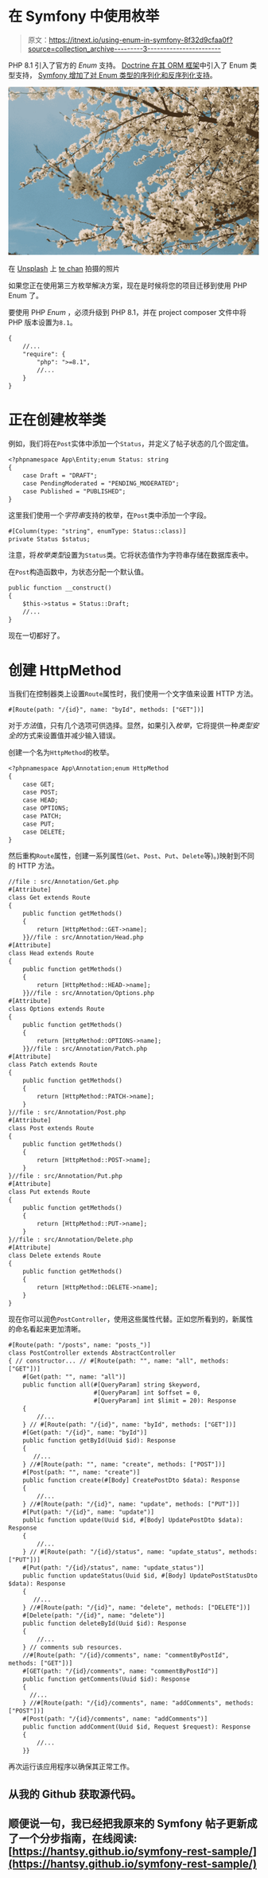 # 在 Symfony 中使用枚举

> 原文：<https://itnext.io/using-enum-in-symfony-8f32d9cfaa0f?source=collection_archive---------3----------------------->

PHP 8.1 引入了官方的 *Enum* 支持。 [Doctrine 在其 ORM 框架](https://www.doctrine-project.org/2022/01/11/orm-2.11.html)中引入了 Enum 类型支持， [Symfony 增加了对 Enum 类型的序列化和反序列化支持](https://symfony.com/blog/new-in-symfony-5-4-php-enumerations-support)。

![](img/2898f06ba8a8dfe1e2f53fbfc161d43c.png)

在 [Unsplash](https://unsplash.com/?utm_source=unsplash&utm_medium=referral&utm_content=creditCopyText) 上 [te chan](https://unsplash.com/@kakachen?utm_source=unsplash&utm_medium=referral&utm_content=creditCopyText) 拍摄的照片

如果您正在使用第三方枚举解决方案，现在是时候将您的项目迁移到使用 PHP Enum 了。

要使用 PHP *Enum* ，必须升级到 PHP 8.1，并在 project composer 文件中将 PHP 版本设置为`8.1`。

```
{
    //...
    "require": {
        "php": ">=8.1",
        //...
    }
}
```

# 正在创建枚举类

例如，我们将在`Post`实体中添加一个`Status`，并定义了帖子状态的几个固定值。

```
<?phpnamespace App\Entity;enum Status: string
{
    case Draft = "DRAFT";
    case PendingModerated = "PENDING_MODERATED";
    case Published = "PUBLISHED";
}
```

这里我们使用一个*字符串*支持的枚举，在`Post`类中添加一个字段。

```
#[Column(type: "string", enumType: Status::class)]
private Status $status;
```

注意，将*枚举类型*设置为`Status`类。它将状态值作为字符串存储在数据库表中。

在`Post`构造函数中，为状态分配一个默认值。

```
public function __construct()
{
    $this->status = Status::Draft;
    //...
}
```

现在一切都好了。

# 创建 HttpMethod

当我们在控制器类上设置`Route`属性时，我们使用一个文字值来设置 HTTP 方法。

```
#[Route(path: "/{id}", name: "byId", methods: ["GET"])]
```

对于*方法*值，只有几个选项可供选择。显然，如果引入*枚举*，它将提供一种*类型安全的*方式来设置值并减少输入错误。

创建一个名为`HttpMethod`的枚举。

```
<?phpnamespace App\Annotation;enum HttpMethod
{
    case GET;
    case POST;
    case HEAD;
    case OPTIONS;
    case PATCH;
    case PUT;
    case DELETE;
}
```

然后重构`Route`属性，创建一系列属性(`Get`、`Post`、`Put`、`Delete`等)。)映射到不同的 HTTP 方法。

```
//file : src/Annotation/Get.php
#[Attribute]
class Get extends Route
{
    public function getMethods()
    {
        return [HttpMethod::GET->name];
    }}//file : src/Annotation/Head.php
#[Attribute]
class Head extends Route
{
    public function getMethods()
    {
        return [HttpMethod::HEAD->name];
    }}//file : src/Annotation/Options.php
#[Attribute]
class Options extends Route
{
    public function getMethods()
    {
        return [HttpMethod::OPTIONS->name];
    }}//file : src/Annotation/Patch.php
#[Attribute]
class Patch extends Route
{
    public function getMethods()
    {
        return [HttpMethod::PATCH->name];
    }
}//file : src/Annotation/Post.php
#[Attribute]
class Post extends Route
{
    public function getMethods()
    {
        return [HttpMethod::POST->name];
    }
}//file : src/Annotation/Put.php
#[Attribute]
class Put extends Route
{
    public function getMethods()
    {
        return [HttpMethod::PUT->name];
    }
}//file : src/Annotation/Delete.php
#[Attribute]
class Delete extends Route
{
    public function getMethods()
    {
        return [HttpMethod::DELETE->name];
    }
}
```

现在你可以润色`PostController`，使用这些属性代替。正如您所看到的，新属性的命名看起来更加清晰。

```
#[Route(path: "/posts", name: "posts_")]
class PostController extends AbstractController
{ // constructor... // #[Route(path: "", name: "all", methods: ["GET"])]
    #[Get(path: "", name: "all")]
    public function all(#[QueryParam] string $keyword,
                        #[QueryParam] int $offset = 0,
                        #[QueryParam] int $limit = 20): Response
    {
        //...
    } // #[Route(path: "/{id}", name: "byId", methods: ["GET"])]
    #[Get(path: "/{id}", name: "byId")]
    public function getById(Uuid $id): Response
    {
       //...
    } //#[Route(path: "", name: "create", methods: ["POST"])]
    #[Post(path: "", name: "create")]
    public function create(#[Body] CreatePostDto $data): Response
    {
        //...
    } //#[Route(path: "/{id}", name: "update", methods: ["PUT"])]
    #[Put(path: "/{id}", name: "update")]
    public function update(Uuid $id, #[Body] UpdatePostDto $data): Response
    {
        //...
    } // #[Route(path: "/{id}/status", name: "update_status", methods: ["PUT"])]
    #[Put(path: "/{id}/status", name: "update_status")]
    public function updateStatus(Uuid $id, #[Body] UpdatePostStatusDto $data): Response
    {
       //...
    } //#[Route(path: "/{id}", name: "delete", methods: ["DELETE"])]
    #[Delete(path: "/{id}", name: "delete")]
    public function deleteById(Uuid $id): Response
    {
        //...
    } // comments sub resources.
    //#[Route(path: "/{id}/comments", name: "commentByPostId", methods: ["GET"])]
    #[GET(path: "/{id}/comments", name: "commentByPostId")]
    public function getComments(Uuid $id): Response
    {
      //...
    } //#[Route(path: "/{id}/comments", name: "addComments", methods: ["POST"])]
    #[Post(path: "/{id}/comments", name: "addComments")]
    public function addComment(Uuid $id, Request $request): Response
    {
		//...
    }}
```

再次运行该应用程序以确保其正常工作。

## 从我的 Github 获取源代码。

## 顺便说一句，我已经把我原来的 Symfony 帖子更新成了一个分步指南，在线阅读:[https://hantsy.github.io/symfony-rest-sample/](https://hantsy.github.io/symfony-rest-sample/)